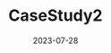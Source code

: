 ---
title: "CaseStudy2"
date: 2023-07-28
draft: false

sections:  
  - name: "GRANAR-MECHA Combo: Cell to Organ Scale"
    text: "Roots are intricately designed to absorb and transport water and nutrients within plants. The efficiency of root system, often quantified as root hydraulic conductivity, is paramount not just for the plant's health but also for broader ecological and agricultural outcomes. Root hydraulic properties influences everything from crop yields to the global water cycle dynamics. Yet, understanding the nuances of this root hydraulics, particularly at the microscopic level, has been a formidable challenge. The coupled GRANAR-MECHA computer model emerges as a beacon in this complex landscape. GRANAR delves deep, crafting a precise cellular blueprint of the root, capturing every anatomical detail. In contrast, MECHA takes this detailed anatomy and scales it to the organ level, analyzing the root's overall hydraulic behavior which is a measure of how easily water can move through the root as a whole. Together, they bridge the gap between the micro and macro, offering a holistic view of root hydraulic conductivity, from the behavior of individual cells to the functionality of the entire root organ."
    textPosition: "top"
    list:
      - "**GRANAR**: GRANAR (Generator of Root Anatomy in R) is a model used to simulate root anatomical networks and operates at cellular scale."
      - "**MECHA**: MECHA (Model of Explicit Cross-section Hydraulic Anatomy) is a model used to compute estimations of root hydraulic conductivities. The model can compute estimations of the root axial and radial hydraulic conductivities (kx and kr) from the anatomical networks generated by GRANAR."
      - "**Bridging Scales**: The synergy between GRANAR and MECHA facilitates a coherent transition from the cellular intricacies to the holistic organ-level dynamics, ensuring a comprehensive understanding of root hydraulics."
      - "**Efficiency**: Leveraging the capabilities of both models, researchers can swiftly and accurately decipher the root's hydraulic architecture, streamlining the traditionally time-intensive process."
    image: "images/root_hydraulics.jpg"
    imageWidth: "600px"
    imageHeight: "400px"
    textPosition: "bottom"



---